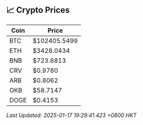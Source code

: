 ## 📈 Crypto Prices

| Coin | Price |
| ---- | ----- |
| BTC | $102405.5499 |
| ETH | $3428.0434 |
| BNB | $723.6813 |
| CRV | $0.9780 |
| ARB | $0.8062 |
| OKB | $58.7147 |
| DOGE | $0.4153 |

_Last Updated: 2025-01-17 19:29:41.423 +0800 HKT_